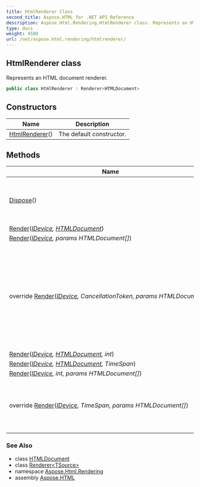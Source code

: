 ```yaml
---
title: HtmlRenderer Class
second_title: Aspose.HTML for .NET API Reference
description: Aspose.Html.Rendering.HtmlRenderer class. Represents an HTML document renderer
type: docs
weight: 4500
url: /net/aspose.html.rendering/htmlrenderer/
---
```

## HtmlRenderer class

Represents an HTML document renderer.

```csharp
public class HtmlRenderer : Renderer<HTMLDocument>
```

## Constructors

| Name | Description |
| --- | --- |
| [HtmlRenderer](htmlrenderer/)() | The default constructor. |

## Methods

| Name | Description |
| --- | --- |
| [Dispose](../../aspose.html.rendering/renderer/dispose/)() | Releases unmanaged and - optionally - managed resources. |
| [Render](../../aspose.html.rendering/renderer-1/render/)(*[IDevice](../idevice/), [HTMLDocument](../../aspose.html/htmldocument/)*) |  |
| [Render](../../aspose.html.rendering/renderer-1/render/)(*[IDevice](../idevice/), params HTMLDocument[]*) |  |
| override [Render](../../aspose.html.rendering/htmlrenderer/render/#render_5)(*[IDevice](../idevice/), CancellationToken, params HTMLDocument[]*) | Defines a method for rendering multiple [`HTMLDocument`](../../aspose.html/htmldocument/)s into a specific [`IDevice`](../idevice/), using a cancellation token to request cancellation of the operation. |
| [Render](../../aspose.html.rendering/renderer-1/render/)(*[IDevice](../idevice/), [HTMLDocument](../../aspose.html/htmldocument/), int*) |  |
| [Render](../../aspose.html.rendering/renderer-1/render/)(*[IDevice](../idevice/), [HTMLDocument](../../aspose.html/htmldocument/), TimeSpan*) |  |
| [Render](../../aspose.html.rendering/renderer-1/render/)(*[IDevice](../idevice/), int, params HTMLDocument[]*) |  |
| override [Render](../../aspose.html.rendering/htmlrenderer/render/#render_6)(*[IDevice](../idevice/), TimeSpan, params HTMLDocument[]*) | Defines method for rendering multiple [`HTMLDocument`](../../aspose.html/htmldocument/)s into specific [`IDevice`](../idevice/). |

### See Also

* class [HTMLDocument](../../aspose.html/htmldocument/)
* class [Renderer&lt;TSource&gt;](../renderer-1/)
* namespace [Aspose.Html.Rendering](../../aspose.html.rendering/)
* assembly [Aspose.HTML](../../)
